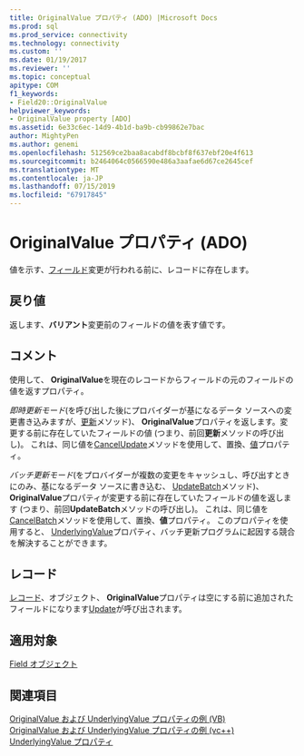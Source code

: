 ```yaml
---
title: OriginalValue プロパティ (ADO) |Microsoft Docs
ms.prod: sql
ms.prod_service: connectivity
ms.technology: connectivity
ms.custom: ''
ms.date: 01/19/2017
ms.reviewer: ''
ms.topic: conceptual
apitype: COM
f1_keywords:
- Field20::OriginalValue
helpviewer_keywords:
- OriginalValue property [ADO]
ms.assetid: 6e33c6ec-14d9-4b1d-ba9b-cb99862e7bac
author: MightyPen
ms.author: genemi
ms.openlocfilehash: 512569ce2baa8acabdf8bcbf8f637ebf20e4f613
ms.sourcegitcommit: b2464064c0566590e486a3aafae6d67ce2645cef
ms.translationtype: MT
ms.contentlocale: ja-JP
ms.lasthandoff: 07/15/2019
ms.locfileid: "67917845"
---
```

# <a name="originalvalue-property-ado"></a>OriginalValue プロパティ (ADO)
値を示す、[フィールド](../../../ado/reference/ado-api/field-object.md)変更が行われる前に、レコードに存在します。  
  
## <a name="return-value"></a>戻り値  
 返します、**バリアント**変更前のフィールドの値を表す値です。  
  
## <a name="remarks"></a>コメント  
 使用して、 **OriginalValue**を現在のレコードからフィールドの元のフィールドの値を返すプロパティ。  
  
 *即時更新モード*(を呼び出した後にプロバイダーが基になるデータ ソースへの変更書き込みますが、[更新](../../../ado/reference/ado-api/update-method.md)メソッド)、 **OriginalValue**プロパティを返します。変更する前に存在していたフィールドの値 (つまり、前回**更新**メソッドの呼び出し)。 これは、同じ値を[CancelUpdate](../../../ado/reference/ado-api/cancelupdate-method-ado.md)メソッドを使用して、置換、[値](../../../ado/reference/ado-api/value-property-ado.md)プロパティ。  
  
 *バッチ更新モード*(をプロバイダーが複数の変更をキャッシュし、呼び出すときにのみ、基になるデータ ソースに書き込む、 [UpdateBatch](../../../ado/reference/ado-api/updatebatch-method.md)メソッド)、 **OriginalValue**プロパティが変更する前に存在していたフィールドの値を返します (つまり、前回**UpdateBatch**メソッドの呼び出し)。 これは、同じ値を[CancelBatch](../../../ado/reference/ado-api/cancelbatch-method-ado.md)メソッドを使用して、置換、**値**プロパティ。 このプロパティを使用すると、 [UnderlyingValue](../../../ado/reference/ado-api/underlyingvalue-property.md)プロパティ、バッチ更新プログラムに起因する競合を解決することができます。  
  
## <a name="record"></a>レコード  
 [レコード](../../../ado/reference/ado-api/record-object-ado.md)、オブジェクト、 **OriginalValue**プロパティは空にする前に追加されたフィールドになります[Update](../../../ado/reference/ado-api/update-method.md)が呼び出されます。  
  
## <a name="applies-to"></a>適用対象  
 [Field オブジェクト](../../../ado/reference/ado-api/field-object.md)  
  
## <a name="see-also"></a>関連項目  
 [OriginalValue および UnderlyingValue プロパティの例 (VB)](../../../ado/reference/ado-api/originalvalue-and-underlyingvalue-properties-example-vb.md)   
 [OriginalValue および UnderlyingValue プロパティの例 (vc++)](../../../ado/reference/ado-api/originalvalue-and-underlyingvalue-properties-example-vc.md)   
 [UnderlyingValue プロパティ](../../../ado/reference/ado-api/underlyingvalue-property.md)
